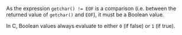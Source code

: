 As the expression `getchar() != EOF` is a comparison (i.e. between the returned value of `getchar()` and `EOF`), it must be a Boolean value.

In C, Boolean values always evaluate to either `0` (if false) or `1` (if true).

